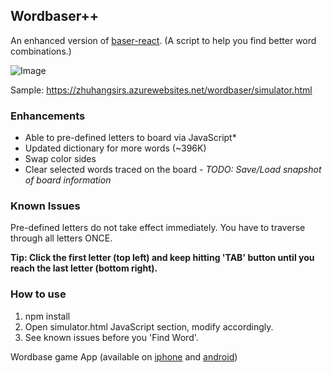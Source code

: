## Wordbaser++

An enhanced version of [baser-react](https://github.com/blainesch/baser-react). (A script to help you find better word combinations.)

![Image](https://i.imgur.com/38aMCmN.png)

Sample: https://zhuhangsirs.azurewebsites.net/wordbaser/simulator.html

### Enhancements
- Able to pre-defined letters to board via JavaScript*
- Updated dictionary for more words (~396K)
- Swap color sides
- Clear selected words traced on the board
*- TODO: Save/Load snapshot of board information*

### Known Issues
Pre-defined letters do not take effect immediately. You have to traverse through all letters ONCE. 

**Tip: Click the first letter (top left) and keep hitting 'TAB' button until you reach the last letter (bottom right).**

### How to use
1. npm install
2. Open simulator.html JavaScript section, modify accordingly.
3. See known issues before you 'Find Word'.

Wordbase game App (available on
[iphone](https://itunes.apple.com/us/app/wordbase/id777638764?mt=8) and
[android](https://play.google.com/store/apps/details?id=com.wordbaseapp&hl=en))
